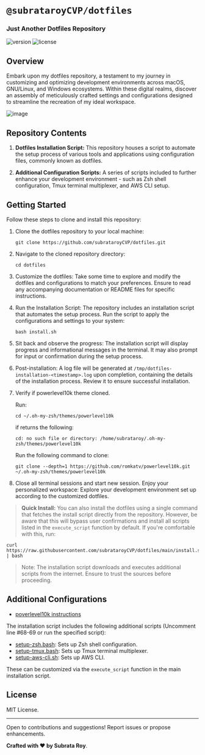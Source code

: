 # `@subrataroyCVP/dotfiles`

### Just Another Dotfiles Repository

![version](https://img.shields.io/badge/version-2023-blue)
![license](https://img.shields.io/badge/license-MIT-green)

## Overview

Embark upon my dotfiles repository, a testament to my journey in customizing and optimizing development environments across macOS, GNU/Linux, and Windows ecosystems. Within these digital realms, discover an assembly of meticulously crafted settings and configurations designed to streamline the recreation of my ideal workspace.

![image](https://github.com/subrataroyCVP/dotfiles/assets/4975788/e06138aa-ceef-4250-b718-a8bca1485a88)

## Repository Contents

1. **Dotfiles Installation Script:** This repository houses a script to automate the setup process of various tools and applications using configuration files, commonly known as dotfiles.

2. **Additional Configuration Scripts:** A series of scripts included to further enhance your development environment - such as Zsh shell configuration, Tmux terminal multiplexer, and AWS CLI setup.

## Getting Started

Follow these steps to clone and install this repository:

1. Clone the dotfiles repository to your local machine:

   ```
   git clone https://github.com/subrataroyCVP/dotfiles.git
   ```

2. Navigate to the cloned repository directory:

   ```
   cd dotfiles
   ```

3. Customize the dotfiles:
   Take some time to explore and modify the dotfiles and configurations to match your preferences. Ensure to read any accompanying documentation or README files for specific instructions.

4. Run the Installation Script:
   The repository includes an installation script that automates the setup process. Run the script to apply the configurations and settings to your system:

   ```
   bash install.sh
   ```


5. Sit back and observe the progress:
   The installation script will display progress and informational messages in the terminal. It may also prompt for input or confirmation during the setup process.

6. Post-installation:
   A log file will be generated at `/tmp/dotfiles-installation-<timestamp>.log` upon completion, containing the details of the installation process. Review it to ensure successful installation.

7. Verify if powerlevel10k theme cloned.

   Run:
   ```
   cd ~/.oh-my-zsh/themes/powerlevel10k
   ```
   
   if returns the following:
   ```
   cd: no such file or directory: /home/subrataroy/.oh-my-zsh/themes/powerlevel10k
   ```

   Run the following command to clone:
   ```
   git clone --depth=1 https://github.com/romkatv/powerlevel10k.git ~/.oh-my-zsh/themes/powerlevel10k
   ```

8. Close all terminal sessions and start new session. Enjoy your personalized workspace:
   Explore your development environment set up according to the customized dotfiles.

> **Quick Install:** You can also install the dotfiles using a single command that fetches the install script directly from the repository. However, be aware that this will bypass user confirmations and install all scripts listed in the `execute_script` function by default. If you're comfortable with this, run:

```
curl https://raw.githubusercontent.com/subrataroyCVP/dotfiles/main/install.sh | bash
```

> Note: The installation script downloads and executes additional scripts from the internet. Ensure to trust the sources before proceeding.

## Additional Configurations

- [poverlevel10k instructions](https://raw.githubusercontent.com/subrataroyCVP/dotfiles/main/zsh/powerlevel10k/README.md)

The installation script includes the following additional scripts (Uncomment line #68-69 or run the specified script):

- [setup-zsh.bash](https://raw.githubusercontent.com/subrataroyCVP/dotfiles/main/zsh/setup-zsh.bash): Sets up Zsh shell configuration.
- [setup-tmux.bash](https://raw.githubusercontent.com/subrataroyCVP/dotfiles/main/tmux/setup-tmux.bash): Sets up Tmux terminal multiplexer.
- [setup-aws-cli.sh](https://raw.githubusercontent.com/subrataroyCVP/dotfiles/main/aws/setup-aws-cli.sh): Sets up AWS CLI.

These can be customized via the `execute_script` function in the main installation script.

## License

MIT License.

---

Open to contributions and suggestions! Report issues or propose enhancements.

**Crafted with ❤️ by Subrata Roy**.

